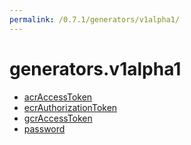 ```yaml
---
permalink: /0.7.1/generators/v1alpha1/
---
```


# generators.v1alpha1



* [acrAccessToken](acrAccessToken.md)
* [ecrAuthorizationToken](ecrAuthorizationToken.md)
* [gcrAccessToken](gcrAccessToken.md)
* [password](password.md)